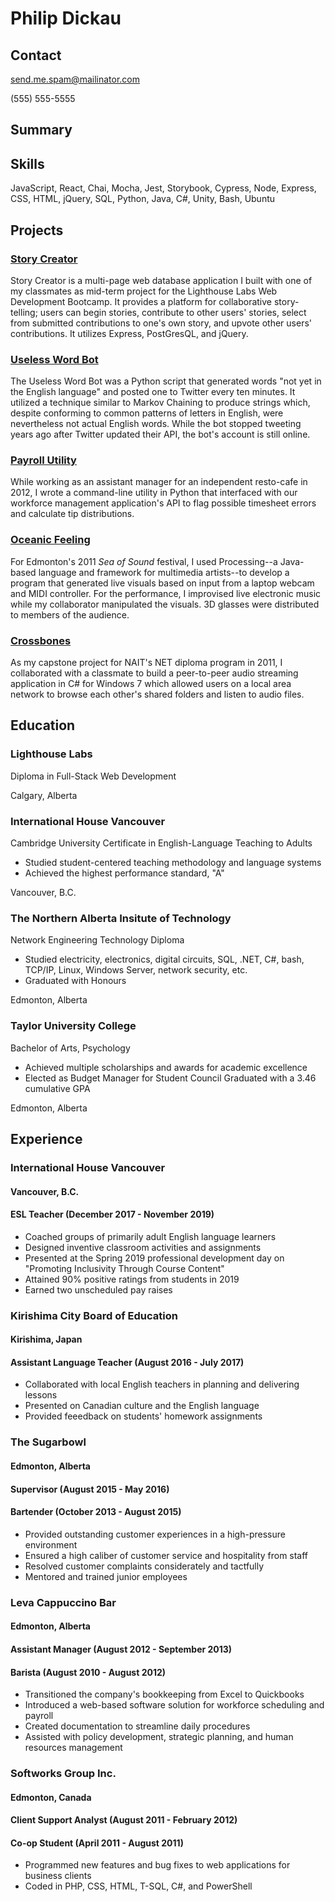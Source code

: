 # Philip Dickau
## Contact
send.me.spam@mailinator.com

(555) 555-5555

## Summary

## Skills
JavaScript, React, Chai, Mocha, Jest, Storybook, Cypress, Node, Express, CSS, HTML, jQuery, SQL, Python, Java, C#, Unity, Bash, Ubuntu

## Projects
### [Story Creator](https://github.com/philipd/story-creator)

Story Creator is a multi-page web database application I built with one of my classmates as mid-term project for the Lighthouse Labs Web Development Bootcamp. It provides a platform for collaborative story-telling; users can begin stories, contribute to other users' stories, select from submitted contributions to one's own story, and upvote other users' contributions. It utilizes Express, PostGresQL, and jQuery.

### [Useless Word Bot](https://twitter.com/uselesswordbot)

The Useless Word Bot was a Python script that generated words "not yet in the English language" and posted one to Twitter every ten minutes. It utilized a technique similar to Markov Chaining to produce strings which, despite conforming to common patterns of letters in English, were nevertheless not actual English words. While the bot stopped tweeting years ago after Twitter updated their API, the bot's account is still online.

### [Payroll Utility](https://github.com/philipd/payroll-utility)

While working as an assistant manager for an independent resto-cafe in 2012, I wrote a command-line utility in Python that interfaced with our workforce management application's API to flag possible timesheet errors and calculate tip distributions.

### [Oceanic Feeling](https://github.com/philipd/oceanic-feeling)

For Edmonton's 2011 *Sea of Sound* festival, I used Processing--a Java-based language and framework for multimedia artists--to develop a program that generated live visuals based on input from a laptop webcam and MIDI controller. For the performance, I improvised live electronic music while my collaborator manipulated the visuals. 3D glasses were distributed to members of the audience.

### [Crossbones](https://github.com/philipd/crossbones)

As my capstone project for NAIT's NET diploma program in 2011, I collaborated with a classmate to build a peer-to-peer audio streaming application in C# for Windows 7 which allowed users on a local area network to browse each other's shared folders and listen to audio files.

## Education
### Lighthouse Labs
Diploma in Full-Stack Web Development

Calgary, Alberta

### International House Vancouver
Cambridge University Certificate in English-Language Teaching to Adults
- Studied student-centered teaching methodology and language systems
- Achieved the highest performance standard, "A"

Vancouver, B.C.

### The Northern Alberta Insitute of Technology
Network Engineering Technology Diploma
- Studied electricity, electronics, digital circuits, SQL, .NET, C#, bash, TCP/IP, Linux, Windows Server, network security, etc.
- Graduated with Honours

Edmonton, Alberta

### Taylor University College
Bachelor of Arts, Psychology
- Achieved multiple scholarships and awards for academic excellence
- Elected as Budget Manager for Student Council
Graduated with a 3.46 cumulative GPA

Edmonton, Alberta


## Experience

### International House Vancouver
#### Vancouver, B.C.
#### ESL Teacher (December 2017 - November 2019)
 - Coached groups of primarily adult English language learners
 - Designed inventive classroom activities and assignments
 - Presented at the Spring 2019 professional development day on "Promoting Inclusivity Through Course Content"
 - Attained 90% positive ratings from students in 2019
 - Earned two unscheduled pay raises

 ### Kirishima City Board of Education
 #### Kirishima, Japan
 #### Assistant Language Teacher (August 2016 - July 2017)
 - Collaborated with local English teachers in planning and delivering lessons
 - Presented on Canadian culture and the English language
 - Provided feeedback on students' homework assignments


### The Sugarbowl 
#### Edmonton, Alberta
#### Supervisor (August 2015 - May 2016)
#### Bartender (October 2013 - August 2015)
- Provided outstanding customer experiences in a high-pressure environment
- Ensured a high caliber of customer service and hospitality from staff 
- Resolved customer complaints considerately and tactfully 
- Mentored and trained junior employees

### Leva Cappuccino Bar
#### Edmonton, Alberta
#### Assistant Manager (August 2012 - September 2013)
#### Barista (August 2010 - August 2012)
- Transitioned the company's bookkeeping from Excel to Quickbooks
- Introduced a web-based software solution for workforce scheduling and payroll
- Created documentation to streamline daily procedures
- Assisted with policy development, strategic planning, and human resources management

### Softworks Group Inc. 
#### Edmonton, Canada
#### Client Support Analyst (August 2011 - February 2012)
#### Co-op Student (April 2011 - August 2011)
- Programmed new features and bug fixes to web applications for business clients
- Coded in PHP, CSS, HTML, T-SQL, C#, and PowerShell